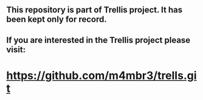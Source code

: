 ## This repository is part of Trellis project. It has been kept only for record.

## If you are interested in the Trellis project please visit:

# https://github.com/m4mbr3/trells.git
